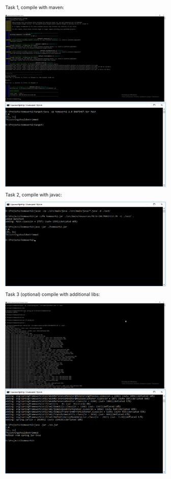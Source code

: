 Task 1, compile with maven:

![alt text](https://github.com/Goncharoff/homework2/blob/master/src/screenshots/mvn/mvn1.png)
![alt text](https://github.com/Goncharoff/homework2/blob/master/src/screenshots/mvn/mvn2.png)

Task 2, compile with javac: 

![alt text](https://github.com/Goncharoff/homework2/blob/master/src/screenshots/javac/javac.png)

Task 3 (optional) compile with additional libs:

![alt text](https://github.com/Goncharoff/homework2/blob/master/src/screenshots/startask/star1.png)
![alt text](https://github.com/Goncharoff/homework2/blob/master/src/screenshots/startask/star2.png)